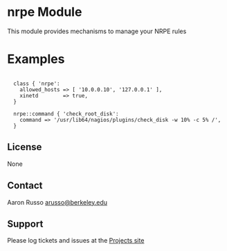 # nrpe Module #

This module provides mechanisms to manage your NRPE rules

# Examples #

<pre><code>
  class { 'nrpe':
    allowed_hosts => [ '10.0.0.10', '127.0.0.1' ],
    xinetd        => true,
  }

  nrpe::command { 'check_root_disk':
    command => '/usr/lib64/nagios/plugins/check_disk -w 10% -c 5% /',
  }
</code></pre>
 

License
-------

None

Contact
-------

Aaron Russo <arusso@berkeley.edu>

Support
-------

Please log tickets and issues at the
[Projects site](https://github.com/arusso/puppet-nrpe/issues/)
